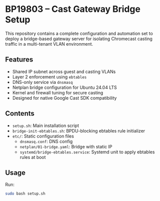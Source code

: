 # BP19803 – Cast Gateway Bridge Setup

This repository contains a complete configuration and automation set to deploy a bridge-based gateway server for isolating Chromecast casting traffic in a multi-tenant VLAN environment.

## Features

- Shared IP subnet across guest and casting VLANs
- Layer 2 enforcement using `ebtables`
- DNS-only service via `dnsmasq`
- Netplan bridge configuration for Ubuntu 24.04 LTS
- Kernel and firewall tuning for secure casting
- Designed for native Google Cast SDK compatibility

## Contents

- `setup.sh`: Main installation script
- `bridge-init-ebtables.sh`: BPDU-blocking ebtables rule initializer
- `etc/`: Static configuration files
  - `dnsmasq.conf`: DNS config
  - `netplan/01-bridge.yaml`: Bridge with static IP
  - `systemd/bridge-ebtables.service`: Systemd unit to apply ebtables rules at boot

## Usage

Run:

```bash
sudo bash setup.sh
